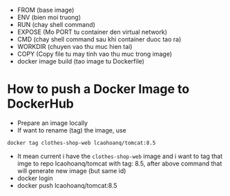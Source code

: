 - FROM (base image)
- ENV (bien moi truong)
- RUN (chay shell command)
- EXPOSE (Mo PORT tu container den virtual network)
- CMD (chay shell command sau khi container duoc tao ra)
- WORKDIR (chuyen vao thu muc hien tai)
- COPY (Copy file tu may tinh vao thu muc trong image)
- docker image build (tao image tu Dockerfile)

# How to push a Docker Image to DockerHub
- Prepare an image locally
- If want to rename (tag) the image, use
```bash
docker tag clothes-shop-web lcaohoanq/tomcat:8.5
```
- It mean current i have the `clothes-shop-web` image and i want to tag that imge to repo lcaohoanq/tomcat with tag: 8.5, after above command that will generate new image (but same id)
- docker login
- docker push lcaohoanq/tomcat:8.5 

